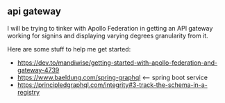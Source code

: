 ## api gateway

I will be trying to tinker with Apollo Federation in getting an API gateway
working for signins and displaying varying degrees granularity from it.

Here are some stuff to help me get started:
- https://dev.to/mandiwise/getting-started-with-apollo-federation-and-gateway-4739
- https://www.baeldung.com/spring-graphql <-- spring boot service
- https://principledgraphql.com/integrity#3-track-the-schema-in-a-registry 